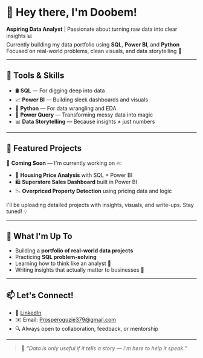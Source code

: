 # 👋 Hey there, I'm Doobem!

**Aspiring Data Analyst** | Passionate about turning raw data into clear insights 📊  
Currently building my data portfolio using **SQL**, **Power BI**, and **Python**  
Focused on real-world problems, clean visuals, and data storytelling 🎯

---

## 🔧 Tools & Skills
- 🛢️ **SQL** — For digging deep into data
- 📈 **Power BI** — Building sleek dashboards and visuals
- 🐍 **Python** — For data wrangling and EDA
- 🧹 **Power Query** — Transforming messy data into magic
- 📊 **Data Storytelling** — Because insights ≠ just numbers

---

## 📁 Featured Projects

🚧 **Coming Soon** — I'm currently working on 🔥:
- 🏡 **Housing Price Analysis** with SQL + Power BI
- 🛍️ **Superstore Sales Dashboard** built in Power BI
- 📉 **Overpriced Property Detection** using pricing data and logic

I'll be uploading detailed projects with insights, visuals, and write-ups. Stay tuned! 💡

---

## 🚀 What I'm Up To
- Building a **portfolio of real-world data projects**
- Practicing **SQL problem-solving**
- Learning how to think like an analyst 🧠
- Writing insights that actually matter to businesses 💬

---

## 📫 Let's Connect!
- 💼 [LinkedIn](https://www.linkedin.com/in/prosper-oguzie-54a706336) 
- ✉️ Email: Prosperoguzie379@gmail.com 
- 🔍 Always open to collaboration, feedback, or mentorship

---

> 🎯 *“Data is only useful if it tells a story — I'm here to help it speak.”*
